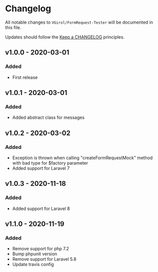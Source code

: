 # Changelog

All notable changes to `VGirol/FormRequest-Tester` will be documented in this file.

Updates should follow the [Keep a CHANGELOG](http://keepachangelog.com/) principles.

## v1.0.0 - 2020-03-01

### Added

- First release

## v1.0.1 - 2020-03-01

### Added

- Added abstract class for messages

## v1.0.2 - 2020-03-02

### Added

- Exception is thrown when calling "createFormRequestMock" method with bad type for $factory parameter
- Added support for Laravel 7

## v1.0.3 - 2020-11-18

### Added

- Added support for Laravel 8

## v1.1.0 - 2020-11-19

### Added

- Remove support for php 7.2
- Bump phpunit version
- Remove support for Laravel 5.8
- Update travis config
